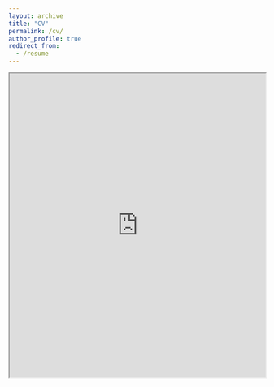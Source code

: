 ```yaml
---
layout: archive
title: "CV"
permalink: /cv/
author_profile: true
redirect_from:
  - /resume
---
```


<iframe src="https://1drv.ms/b/c/333d8147bda18fb1/EVpdG5AAqrxNmxjiaCwgoR0BYowVz8A3k_CGgo_WD4ZL2w?e=oYIdBb" 
        width="100%" height="600px"></iframe>
